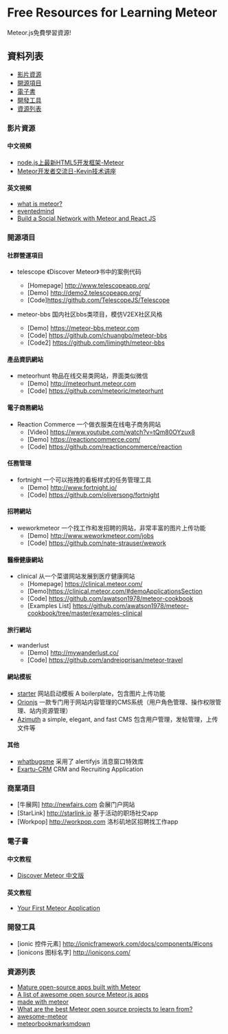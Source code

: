 # Free Resources for Learning Meteor
Meteor.js免費學習資源!

## 資料列表
* [影片資源](#影片資源)
* [開源項目](#開源項目)
* [電子書](#電子書)
* [開發工具](#開發工具)
* [資源列表](#資源列表)

### 影片資源

#### 中文視頻
* [node.js上最新HTML5开发框架-Meteor](http://www.maiziedu.com/lesson/3446/)
* [Meteor开发者交流日-Kevin技术讲座](http://www.youku.com/playlist_show/id_23545469.html)

#### 英文視頻
* [what is meteor?](https://www.eventedmind.com/classes/getting-started-with-meteor/meteor-what-is-meteor)
* [eventedmind](https://www.eventedmind.com) 
* [Build a Social Network with Meteor and React JS](https://www.youtube.com/watch?v=jHWaBpO3tMI&list=PLKfAG4yMwKkSTkCFX7HXG5GAN-fvGAQqY) 
### 開源項目
#### 社群營運項目
* telescope 《Discover Meteor》书中的案例代码
  - [Homepage] http://www.telescopeapp.org/
  - [Demo] http://demo2.telescopeapp.org/
  - [Code]https://github.com/TelescopeJS/Telescope

* meteor-bbs 国内社区bbs类项目，模仿V2EX社区风格
  - [Demo] https://meteor-bbs.meteor.com
  - [Code] https://github.com/chuangbo/meteor-bbs
  - [Code2] https://github.com/limingth/meteor-bbs

#### 產品資訊網站
* meteorhunt 物品在线交易类网站，界面类似微信
  - [Demo] http://meteorhunt.meteor.com
  - [Code] https://github.com/meteoric/meteorhunt

#### 電子商務網站
* Reaction Commerce 一个做衣服类在线电子商务网站
  - [Video] https://www.youtube.com/watch?v=tQm80OYzux8
  - [Demo] https://reactioncommerce.com/
  - [Code] https://github.com/reactioncommerce/reaction

#### 任務管理
* fortnight 一个可以拖拽的看板样式的任务管理工具
  - [Demo] http://www.fortnight.io/
  - [Code] https://github.com/oliversong/fortnight

#### 招聘網站
* weworkmeteor 一个找工作和发招聘的网站，非常丰富的图片上传功能
  - [Demo] http://www.weworkmeteor.com/jobs
  - [Code] https://github.com/nate-strauser/wework

#### 醫療健康網站
* clinical 从一个菜谱网站发展到医疗健康网站
  - [Homepage] https://clinical.meteor.com/
  - [Demo]https://clinical.meteor.com/#demoApplicationsSection
  - [Code] https://github.com/awatson1978/meteor-cookbook
  - [Examples List] https://github.com/awatson1978/meteor-cookbook/tree/master/examples-clinical

#### 旅行網站
* wanderlust  
  - [Demo] http://mywanderlust.co/
  - [Code] https://github.com/andreioprisan/meteor-travel

#### 網站模板
* [starter](http://starter.meteor.com/) 网站启动模板 A boilerplate，包含图片上传功能
* [Orionjs](http://orion-example.meteor.com/) 一款专门用于网站内容管理的CMS系统（用户角色管理、操作权限管理、站内资源管理）
* [Azimuth](https://github.com/mcrider/azimuth) a simple, elegant, and fast CMS 包含用户管理，发帖管理，上传文件等

#### 其他
* [whatbugsme](https://github.com/rstgroup/whatbugsme) 采用了 alertifyjs 消息窗口特效库
* [Exartu-CRM](https://github.com/Exartu/Exartu-CRM) CRM and Recruiting Application

### 商業項目
* [牛展网] http://newfairs.com 会展门户网站
* [StarLink] http://starlink.io 基于活动的职场社交app
* [Workpop] http://workpop.com 洛杉矶地区招聘找工作app

### 電子書
#### 中文教程
* [Discover Meteor 中文版](http://zh.discovermeteor.com)

#### 英文教程
* [Your First Meteor Application](http://meteortips.com)

### 開發工具
* [ionic 控件元素] http://ionicframework.com/docs/components/#icons
* [ionicons 图标名字] http://ionicons.com/

### 資源列表
* [Mature open-source apps built with Meteor](https://forums.meteor.com/t/mature-open-source-apps-built-with-meteor/935)
* [A list of awesome open source Meteor.js apps](http://www.meteorapps.co/)
* [made with meteor](http://madewith.meteor.com/newest)
* [What are the best Meteor open source projects to learn from?](http://www.quora.com/What-are-the-best-Meteor-open-source-projects-to-learn-from)
* [awesome-meteor](http://gillesfabio.github.io/awesome-meteor/)
* [meteorbookmarksmdown](https://github.com/dhamaniasad/meteorbookmarksmdown/blob/master/source.md)

